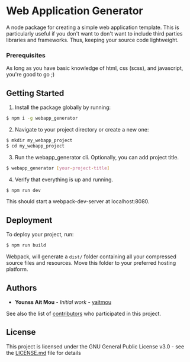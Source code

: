 # Web Application Generator

A node package for creating a simple web application template. This is particularly useful if you don't want to don't want to include third parties libraries and frameworks. Thus, keeping your source code lightweight.

### Prerequisites

As long as you have basic knowledge of html, css (scss), and javascript, you're good to go ;)

## Getting Started

1. Install the package globally by running:

```bash
$ npm i -g webapp_generator
```

2. Navigate to your project directory or create a new one:

```bash
$ mkdir my_webapp_project
$ cd my_webapp_project
```

3. Run the webapp_generator cli. Optionally, you can add project title.

```bash
$ webapp_generator [your-project-title]
```

4. Verify that everything is up and running.

```bash
$ npm run dev
```

This should start a webpack-dev-server at localhost:8080.

## Deployment

To deploy your project, run:

```bash
$ npm run build
```

Webpack, will generate a `dist/` folder containing all your compressed source files and resources. Move this folder to your preferred hosting platform.

## Authors

- **Younss Ait Mou** - _Initial work_ - [yaitmou](https://github.com/yaitmou)

See also the list of [contributors](https://github.com/webapp_generator/contributors) who participated in this project.

## License

This project is licensed under the GNU General Public License v3.0 - see the [LICENSE.md](LICENSE.md) file for details
